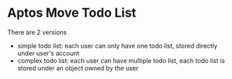 # Aptos Move Todo List

There are 2 versions

- simple todo list: each user can only have one todo list, stored directly under user's account
- complex todo list: each user can have multiple todo list, each todo list is stored under an object owned by the user

